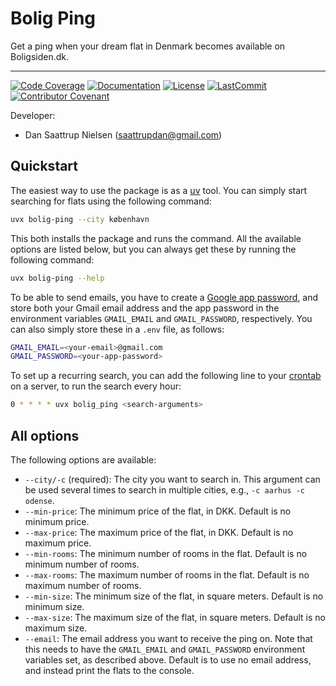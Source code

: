 # Bolig Ping

Get a ping when your dream flat in Denmark becomes available on Boligsiden.dk.

______________________________________________________________________
[![Code Coverage](https://img.shields.io/badge/Coverage-75%25-yellowgreen.svg)](https://github.com/saattrupdan/bolig-ping/tree/main/tests)
[![Documentation](https://img.shields.io/badge/docs-passing-green)](https://saattrupdan.github.io/bolig-ping)
[![License](https://img.shields.io/github/license/saattrupdan/bolig_ping)](https://github.com/saattrupdan/bolig-ping/blob/main/LICENSE)
[![LastCommit](https://img.shields.io/github/last-commit/saattrupdan/bolig_ping)](https://github.com/saattrupdan/bolig-ping/commits/main)
[![Contributor Covenant](https://img.shields.io/badge/Contributor%20Covenant-2.0-4baaaa.svg)](https://github.com/saattrupdan/bolig-ping/blob/main/CODE_OF_CONDUCT.md)

Developer:

- Dan Saattrup Nielsen (saattrupdan@gmail.com)


## Quickstart

The easiest way to use the package is as a
[uv](https://docs.astral.sh/uv/getting-started/installation/) tool. You can simply start
searching for flats using the following command:

```bash
uvx bolig-ping --city københavn
```

This both installs the package and runs the command. All the available options are
listed below, but you can always get these by running the following command:

```bash
uvx bolig-ping --help
```


To be able to send emails, you have to create a [Google app
password](https://myaccount.google.com/apppasswords), and store both your Gmail email
address and the app password in the environment variables `GMAIL_EMAIL` and
`GMAIL_PASSWORD`, respectively. You can also simply store these in a `.env` file, as
follows:

```bash
GMAIL_EMAIL=<your-email>@gmail.com
GMAIL_PASSWORD=<your-app-password>
```

To set up a recurring search, you can add the following line to your
[crontab](https://linuxhandbook.com/crontab/) on a server, to run the search every hour:

```bash
0 * * * * uvx bolig_ping <search-arguments>
```


## All options

The following options are available:

- `--city/-c` (required): The city you want to search in. This argument can be
  used several times to search in multiple cities, e.g., `-c aarhus -c odense`.
- `--min-price`: The minimum price of the flat, in DKK. Default is no minimum price.
- `--max-price`: The maximum price of the flat, in DKK. Default is no maximum price.
- `--min-rooms`: The minimum number of rooms in the flat. Default is no minimum number
  of rooms.
- `--max-rooms`: The maximum number of rooms in the flat. Default is no maximum number
  of rooms.
- `--min-size`: The minimum size of the flat, in square meters. Default is no minimum
  size.
- `--max-size`: The maximum size of the flat, in square meters. Default is no maximum
  size.
- `--email`: The email address you want to receive the ping on. Note that this needs to
  have the `GMAIL_EMAIL` and `GMAIL_PASSWORD` environment variables set, as described
  above. Default is to use no email address, and instead print the flats to the
  console.
